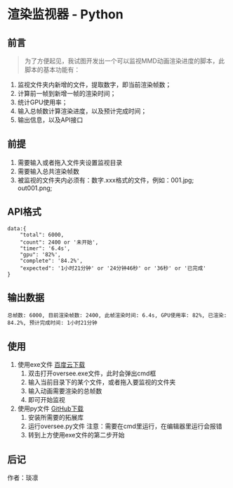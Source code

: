 # 渲染监视器 - Python

## 前言
> 为了方便起见，我试图开发出一个可以监视MMD动画渲染进度的脚本，此脚本的基本功能有：
1. 监视文件夹内新增的文件，提取数字，即当前渲染帧数；
2. 计算前一帧到新增一帧的渲染时间；
3. 统计GPU使用率； 
4. 输入总帧数计算渲染进度，以及预计完成时间； 
5. 输出信息，以及API接口

## 前提
1. 需要输入或者拖入文件夹设置监视目录 
2. 需要输入总共渲染帧数
3. 被监视的文件夹内必须有：数字.xxx格式的文件，例如：001.jpg; out001.png;

## API格式
    data:{
        "total": 6000,
        "count": 2400 or '未开始',
        "timer": '6.4s',
        "gpu": '82%',
        "complete": '84.2%',
        "expected": '1小时21分钟' or '24分钟46秒' or '36秒' or '已完成'
    }

## 输出数据
`
   总帧数: 6000,
   目前渲染帧数: 2400,
   此帧渲染时间: 6.4s,
   GPU使用率: 82%,
   已渲染: 84.2%,
   预计完成时间: 1小时21分钟
`

## 使用
1. 使用exe文件 [百度云下载](https://pan.baidu.com/s/1o3xwctABcvWNqp2S1nPy4w?pwd=9mc7)
   1. 双击打开oversee.exe文件，此时会弹出cmd框
   2. 输入当前目录下的某个文件，或者拖入要监视的文件夹
   3. 输入动画需要渲染的总帧数
   4. 即可开始监视
2. 使用py文件 [GitHub下载](https://github.com/1730933627/MMD-Rendering-Oversee)
   1. 安装所需要的拓展库
   2. 运行oversee.py文件 注意：需要在cmd里运行，在编辑器里运行会报错
   3. 转到上方使用exe文件的第二步开始


## 后记
作者：琰凛
